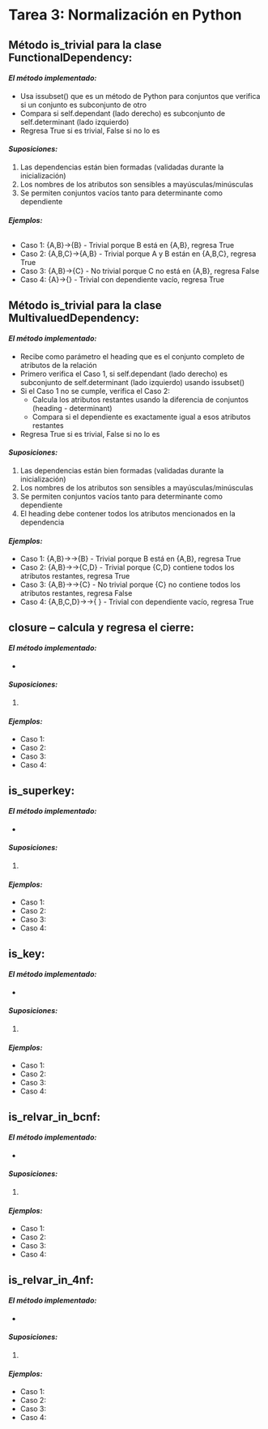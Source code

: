 # Tarea 3: Normalización en Python
## Método is_trivial para la clase FunctionalDependency:

  #### *El método implementado:*
  * Usa issubset() que es un método de Python para conjuntos que verifica si un conjunto es subconjunto de otro
  * Compara si self.dependant (lado derecho) es subconjunto de self.determinant (lado izquierdo)
  * Regresa True si es trivial, False si no lo es

  #### *Suposiciones:*
  1. Las dependencias están bien formadas (validadas durante la inicialización)
  2. Los nombres de los atributos son sensibles a mayúsculas/minúsculas
  3. Se permiten conjuntos vacíos tanto para determinante como dependiente

  #### *Ejemplos:*
  ```

  ```
  * Caso 1: {A,B}->{B}     - Trivial porque B está en {A,B}, regresa True
  * Caso 2: {A,B,C}->{A,B} - Trivial porque A y B están en {A,B,C}, regresa True
  * Caso 3: {A,B}->{C}     - No trivial porque C no está en {A,B}, regresa False
  * Caso 4: {A}->{}        - Trivial con dependiente vacío, regresa True

## Método is_trivial para la clase MultivaluedDependency:

  #### *El método implementado:*
  * Recibe como parámetro el heading que es el conjunto completo de atributos de la relación
  * Primero verifica el Caso 1, si self.dependant (lado derecho) es subconjunto de self.determinant (lado izquierdo) usando issubset()
  * Si el Caso 1 no se cumple, verifica el Caso 2:
    * Calcula los atributos restantes usando la diferencia de conjuntos (heading - determinant)
    * Compara si el dependiente es exactamente igual a esos atributos restantes
  * Regresa True si es trivial, False si no lo es
     
  #### *Suposiciones:*
  1. Las dependencias están bien formadas (validadas durante la inicialización)
  2. Los nombres de los atributos son sensibles a mayúsculas/minúsculas
  3. Se permiten conjuntos vacíos tanto para determinante como dependiente
  4. El heading debe contener todos los atributos mencionados en la dependencia

  #### *Ejemplos:*
  * Caso 1: {A,B}->->{B} - Trivial porque B está en {A,B}, regresa True
  * Caso 2: {A,B}->->{C,D} - Trivial porque {C,D} contiene todos los atributos restantes, regresa True
  * Caso 3: {A,B}->->{C} - No trivial porque {C} no contiene todos los atributos restantes, regresa False
  * Caso 4: {A,B,C,D}->->{ } - Trivial con dependiente vacío, regresa True

## closure – calcula y regresa el cierre:
  #### *El método implementado:*
  * 
     
  #### *Suposiciones:*
  1. 

  #### *Ejemplos:*
  * Caso 1: 
  * Caso 2: 
  * Caso 3: 
  * Caso 4: 
    
## is_superkey:
  #### *El método implementado:*
  * 
     
  #### *Suposiciones:*
  1. 

  #### *Ejemplos:*
  * Caso 1: 
  * Caso 2: 
  * Caso 3: 
  * Caso 4:
    
## is_key:
  #### *El método implementado:*
  * 
     
  #### *Suposiciones:*
  1. 

  #### *Ejemplos:*
  * Caso 1: 
  * Caso 2: 
  * Caso 3: 
  * Caso 4:
    
## is_relvar_in_bcnf:
  #### *El método implementado:*
  * 
     
  #### *Suposiciones:*
  1. 

  #### *Ejemplos:*
  * Caso 1: 
  * Caso 2: 
  * Caso 3: 
  * Caso 4:
    
## is_relvar_in_4nf:
  #### *El método implementado:*
  * 
     
  #### *Suposiciones:*
  1. 

  #### *Ejemplos:*
  * Caso 1: 
  * Caso 2: 
  * Caso 3: 
  * Caso 4:
